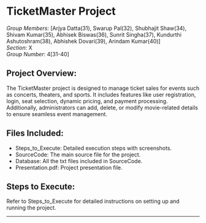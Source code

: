 # TicketMaster Project

*Group Members:* [Arjya Datta(31), Swarup Pal(32), Shubhajit Shaw(34), Shivam Kumar(35), Abhisek Biswas(36), Sunrit Singha(37), Kundurthi Ashutoshram(38), Abhishek Dovari(39), Arindam Kumar(40)]  
*Section:* X  
*Group Number:* 4[31-40]  

## Project Overview:
The TicketMaster project is designed to manage ticket sales for events such as concerts, theaters, and sports. It includes features like user registration, login, seat selection, dynamic pricing, and payment processing. Additionally, administrators can add, delete, or modify movie-related details to ensure seamless event management.

## Files Included:
- Steps_to_Execute: Detailed execution steps with screenshots.
- SourceCode: The main source file for the project.
- Database: All the txt files included in SourceCode.
- Presentation.pdf: Project presentation file.

## Steps to Execute:
Refer to Steps_to_Execute for detailed instructions on setting up and running the project.

---
